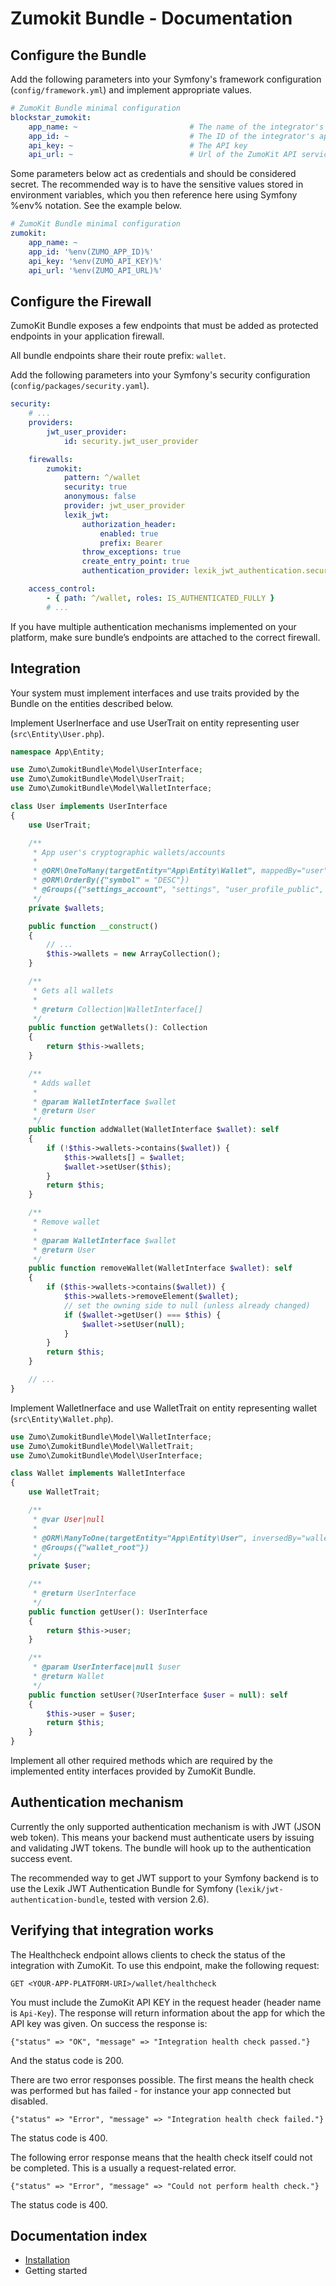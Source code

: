 # Zumokit Bundle - Documentation

## Configure the Bundle

Add the following parameters into your Symfony's framework configuration (`config/framework.yml`) and implement appropriate values.

```yaml
# ZumoKit Bundle minimal configuration
blockstar_zumokit:
    app_name: ~                         # The name of the integrator's app
    app_id: ~                           # The ID of the integrator's app
    api_key: ~                          # The API key
    api_url: ~                          # Url of the ZumoKit API service
```

Some parameters below act as credentials and should be considered secret. The recommended way is to have the sensitive values stored in environment variables, which you then reference here using Symfony %env% notation. See the example below.

```yaml
# ZumoKit Bundle minimal configuration
zumokit:
    app_name: ~
    app_id: '%env(ZUMO_APP_ID)%'
    api_key: '%env(ZUMO_API_KEY)%'
    api_url: '%env(ZUMO_API_URL)%'
```

## Configure the Firewall

ZumoKit Bundle exposes a few endpoints that must be added as protected endpoints in your application firewall.

All bundle endpoints share their route prefix: `wallet`.

Add the following parameters into your Symfony's security configuration (`config/packages/security.yaml`).

```yaml
security:
    # ...
    providers:
        jwt_user_provider:
            id: security.jwt_user_provider

    firewalls:
        zumokit:
            pattern: ^/wallet
            security: true
            anonymous: false
            provider: jwt_user_provider
            lexik_jwt:
                authorization_header:
                    enabled: true
                    prefix: Bearer
                throw_exceptions: true
                create_entry_point: true
                authentication_provider: lexik_jwt_authentication.security.authentication.provider

    access_control:
        - { path: ^/wallet, roles: IS_AUTHENTICATED_FULLY }
        # ...
```

If you have multiple authentication mechanisms implemented on your platform, make sure bundle’s endpoints are attached to the correct firewall.

## Integration

Your system must implement interfaces and use traits provided by the Bundle on the entities described below.

Implement UserInerface and use UserTrait on entity representing user (`src\Entity\User.php`).

```php
namespace App\Entity;

use Zumo\ZumokitBundle\Model\UserInterface;
use Zumo\ZumokitBundle\Model\UserTrait;
use Zumo\ZumokitBundle\Model\WalletInterface;

class User implements UserInterface
{
    use UserTrait;

    /**
     * App user's cryptographic wallets/accounts
     *
     * @ORM\OneToMany(targetEntity="App\Entity\Wallet", mappedBy="user", cascade={"persist"})
     * @ORM\OrderBy({"symbol" = "DESC"})
     * @Groups({"settings_account", "settings", "user_profile_public", "address_book", "fund_request"})
     */
    private $wallets;

    public function __construct()
    {
        // ...
        $this->wallets = new ArrayCollection();
    }

    /**
     * Gets all wallets
     *
     * @return Collection|WalletInterface[]
     */
    public function getWallets(): Collection
    {
        return $this->wallets;
    }

    /**
     * Adds wallet
     *
     * @param WalletInterface $wallet
     * @return User
     */
    public function addWallet(WalletInterface $wallet): self
    {
        if (!$this->wallets->contains($wallet)) {
            $this->wallets[] = $wallet;
            $wallet->setUser($this);
        }
        return $this;
    }

    /**
     * Remove wallet
     *
     * @param WalletInterface $wallet
     * @return User
     */
    public function removeWallet(WalletInterface $wallet): self
    {
        if ($this->wallets->contains($wallet)) {
            $this->wallets->removeElement($wallet);
            // set the owning side to null (unless already changed)
            if ($wallet->getUser() === $this) {
                $wallet->setUser(null);
            }
        }
        return $this;
    }

    // ...
}
```

Implement WalletInerface and use WalletTrait on entity representing wallet (`src\Entity\Wallet.php`).

```php
use Zumo\ZumokitBundle\Model\WalletInterface;
use Zumo\ZumokitBundle\Model\WalletTrait;
use Zumo\ZumokitBundle\Model\UserInterface;

class Wallet implements WalletInterface
{
    use WalletTrait;

    /**
     * @var User|null
     *
     * @ORM\ManyToOne(targetEntity="App\Entity\User", inversedBy="wallets")
     * @Groups({"wallet_root"})
     */
    private $user;

    /**
     * @return UserInterface
     */
    public function getUser(): UserInterface
    {
        return $this->user;
    }

    /**
     * @param UserInterface|null $user
     * @return Wallet
     */
    public function setUser(?UserInterface $user = null): self
    {
        $this->user = $user;
        return $this;
    }
}
```

Implement all other required methods which are required by the implemented entity interfaces provided by ZumoKit Bundle.

## Authentication mechanism

Currently the only supported authentication mechanism is with JWT (JSON web token). This means your backend must
authenticate users by issuing and validating JWT tokens. The bundle will hook up to the authentication success event.

The recommended way to get JWT support to your Symfony backend is to use the Lexik JWT Authentication Bundle for
Symfony (`lexik/jwt-authentication-bundle`, tested with version 2.6).

## Verifying that integration works

The Healthcheck endpoint allows clients to check the status of the integration with ZumoKit. To use this endpoint, make the following request:

`GET <YOUR-APP-PLATFORM-URI>/wallet/healthcheck`

You must include the ZumoKit API KEY in the request header (header name is `Api-Key`). The response will return
information about the app for which the API key was given. On success the response is:

`{"status" => "OK", "message" => "Integration health check passed."}`

And the status code is 200.

There are two error responses possible. The first means the health check was performed
but has failed - for instance your app connected but disabled.

`{"status" => "Error", "message" => "Integration health check failed."}`

The status code is 400.

The following error response means that the health check itself could not
be completed. This is a usually a request-related error.

`{"status" => "Error", "message" => "Could not perform health check."}`

The status code is 400.

## Documentation index

- [Installation](installation.md)
- Getting started
